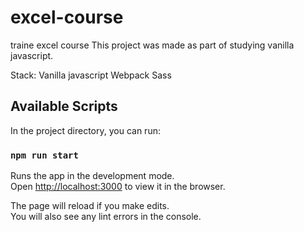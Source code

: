 # excel-course
traine excel course
This project was made as part of studying vanilla javascript.

Stack:
Vanilla javascript
Webpack
Sass

## Available Scripts

In the project directory, you can run:

### `npm run start`

Runs the app in the development mode.\
Open [http://localhost:3000](http://localhost:3000) to view it in the browser.

The page will reload if you make edits.\
You will also see any lint errors in the console.


